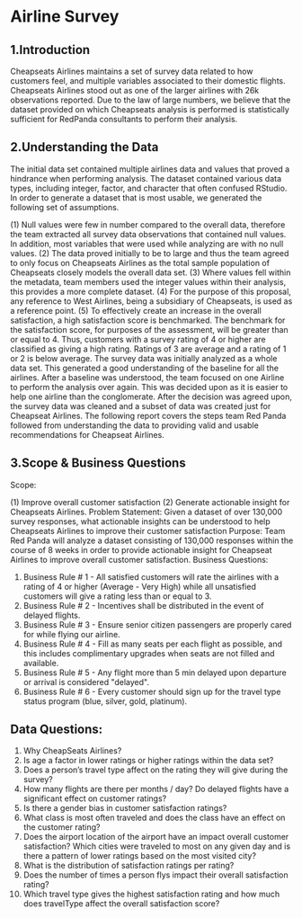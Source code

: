 # Airline Survey

## 1.Introduction

Cheapseats Airlines maintains a set of survey data related to how customers feel, and multiple variables associated to their domestic flights. Cheapseats Airlines stood out as one of the larger airlines with 26k observations reported. Due to the law of large numbers, we believe that the dataset provided on which Cheapseats analysis is performed is statistically sufficient for RedPanda consultants to perform their analysis.

## 2.Understanding the Data

The initial data set contained multiple airlines data and values that proved a hindrance when performing analysis. The dataset contained various data types, including integer, factor, and character that often confused RStudio. In order to generate a dataset that is most usable, we generated the following set of assumptions.

(1) Null values were few in number compared to the overall data, therefore the team extracted all survey data observations that contained null values. In addition, most variables that were used while analyzing are with no null values.
(2) The data proved initially to be to large and thus the team agreed to only focus on Cheapseats Airlines as the total sample population of Cheapseats closely models the overall data set.
(3) Where values fell within the metadata, team members used the integer values within their analysis, this provides a more complete dataset.
(4) For the purpose of this proposal, any reference to West Airlines, being a subsidiary of Cheapseats, is used as a reference point.
(5) To effectively create an increase in the overall satisfaction, a high satisfaction score is benchmarked. The benchmark for the satisfaction score, for purposes of the assessment, will be greater than or equal to 4. Thus, customers with a survey rating of 4 or higher are classified as giving a high rating. Ratings of 3 are average and a rating of 1 or 2 is below average.
The survey data was initially analyzed as a whole data set. This generated a good understanding
of the baseline for all the airlines. After a baseline was understood, the team focused on one Airline to perform the analysis over again. This was decided upon as it is easier to help one airline than the conglomerate. After the decision was agreed upon, the survey data was cleaned and a subset of data was created just for Cheapseat Airlines. The following report covers the steps team Red Panda followed from understanding the data to providing valid and usable recommendations for Cheapseat Airlines.

## 3.Scope & Business Questions

Scope:

(1) Improve overall customer satisfaction
(2) Generate actionable insight for Cheapseats Airlines.
Problem Statement:
Given a dataset of over 130,000 survey responses, what actionable insights can be understood to help Cheapseats Airlines to improve their customer satisfaction
Purpose:
Team Red Panda will analyze a dataset consisting of 130,000 responses within the course of 8 weeks in order to provide actionable insight for Cheapseat Airlines to improve overall customer satisfaction.
Business Questions:
1. Business Rule # 1 - ​All satisfied customers will rate the airlines with a rating of 4 or higher (Average - Very High) while all unsatisfied customers will give a rating less than or equal to 3.
2. Business Rule # 2 - ​Incentives shall be distributed in the event of delayed flights.
3. Business Rule # 3 - ​Ensure senior citizen passengers are properly cared for while flying our
airline.
4. Business Rule # 4 - ​Fill as many seats per each flight as possible, and this includes complimentary
upgrades when seats are not filled and available.
5. Business Rule # 5 - ​Any flight more than 5 min delayed upon departure or arrival is considered
"delayed".
6. Business Rule # 6 - ​Every customer should sign up for the travel type status program (blue,
silver, gold, platinum).

## Data Questions:

1. Why CheapSeats Airlines?
2. Is age a factor in lower ratings or higher ratings within the data set?
3. Does a person’s travel type affect on the rating they will give during the survey?
4. How many flights are there per months / day? Do delayed flights have a significant effect on customer ratings?
5. Is there a gender bias in customer satisfaction ratings?
6. What class is most often traveled and does the class have an effect on the customer rating?
7. Does the airport location of the airport have an impact overall customer satisfaction? Which cities were traveled to most on any given day and is there a pattern of lower ratings based on the most
visited city?
8. What is the distribution of satisfaction ratings per rating?
9. Does the number of times a person flys impact their overall satisfaction rating?
10. Which travel type gives the highest satisfaction rating and how much does travelType affect the
overall satisfaction score?
